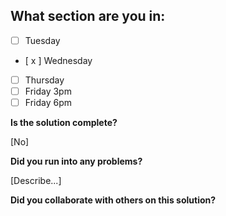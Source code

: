 <!--
  CTP STUDENTS
  Use this pull request template to provide assignment submissions.
  If you plan on continuing to work on the code, you can open the
  pull request as a DRAFT. When done open the pull request.
-->

<!--
TITLE: Include your section in the pull request title
 -->

## What section are you in:

- [ ] Tuesday
- [ x ] Wednesday
- [ ] Thursday
- [ ] Friday 3pm
- [ ] Friday 6pm

**Is the solution complete?**

[No]

**Did you run into any problems?**

[Describe...]
<!--Could not figure out how to get images to alternate through bootstrap-->

**Did you collaborate with others on this solution?**

<!-- Provide collaborators github usernames -->
